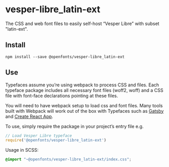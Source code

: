 
# vesper-libre_latin-ext

The CSS and web font files to easily self-host “Vesper Libre” with subset "latin-ext".

## Install

`npm install --save @openfonts/vesper-libre_latin-ext`

## Use

Typefaces assume you’re using webpack to process CSS and files. Each typeface
package includes all necessary font files (woff2, woff) and a CSS file with
font-face declarations pointing at these files.

You will need to have webpack setup to load css and font files. Many tools built
with Webpack will work out of the box with Typefaces such as [Gatsby](https://github.com/gatsbyjs/gatsby)
and [Create React App](https://github.com/facebookincubator/create-react-app).

To use, simply require the package in your project’s entry file e.g.

```javascript
// Load Vesper Libre typeface
require('@openfonts/vesper-libre_latin-ext')
```

Usage in SCSS:
```scss
@import "~@openfonts/vesper-libre_latin-ext/index.css";
```

